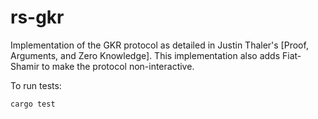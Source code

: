 # rs-gkr

Implementation of the GKR protocol as detailed in Justin Thaler's [Proof, Arguments, and Zero Knowledge]. 
This implementation also adds Fiat-Shamir to make the protocol non-interactive. 

To run tests: 

```
cargo test
```
